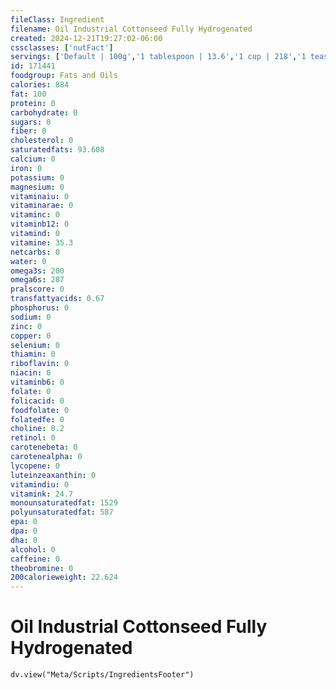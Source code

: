 ```yaml
---
fileClass: Ingredient
filename: Oil Industrial Cottonseed Fully Hydrogenated
created: 2024-12-21T19:27:02-06:00
cssclasses: ['nutFact']
servings: ['Default | 100g','1 tablespoon | 13.6','1 cup | 218','1 teaspoon | 4.5']
id: 171441
foodgroup: Fats and Oils
calories: 884
fat: 100
protein: 0
carbohydrate: 0
sugars: 0
fiber: 0
cholesterol: 0
saturatedfats: 93.608
calcium: 0
iron: 0
potassium: 0
magnesium: 0
vitaminaiu: 0
vitaminarae: 0
vitaminc: 0
vitaminb12: 0
vitamind: 0
vitamine: 35.3
netcarbs: 0
water: 0
omega3s: 200
omega6s: 287
pralscore: 0
transfattyacids: 0.67
phosphorus: 0
sodium: 0
zinc: 0
copper: 0
selenium: 0
thiamin: 0
riboflavin: 0
niacin: 0
vitaminb6: 0
folate: 0
folicacid: 0
foodfolate: 0
folatedfe: 0
choline: 0.2
retinol: 0
carotenebeta: 0
carotenealpha: 0
lycopene: 0
luteinzeaxanthin: 0
vitamindiu: 0
vitamink: 24.7
monounsaturatedfat: 1529
polyunsaturatedfat: 587
epa: 0
dpa: 0
dha: 0
alcohol: 0
caffeine: 0
theobromine: 0
200calorieweight: 22.624
---
```


# Oil Industrial Cottonseed Fully Hydrogenated

```dataviewjs
dv.view("Meta/Scripts/IngredientsFooter")
```